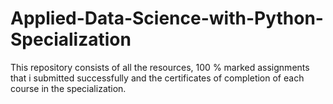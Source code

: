 # Applied-Data-Science-with-Python-Specialization
This repository consists of all the resources, 100 % marked assignments that i submitted successfully and the certificates of completion of each course in the specialization. 
